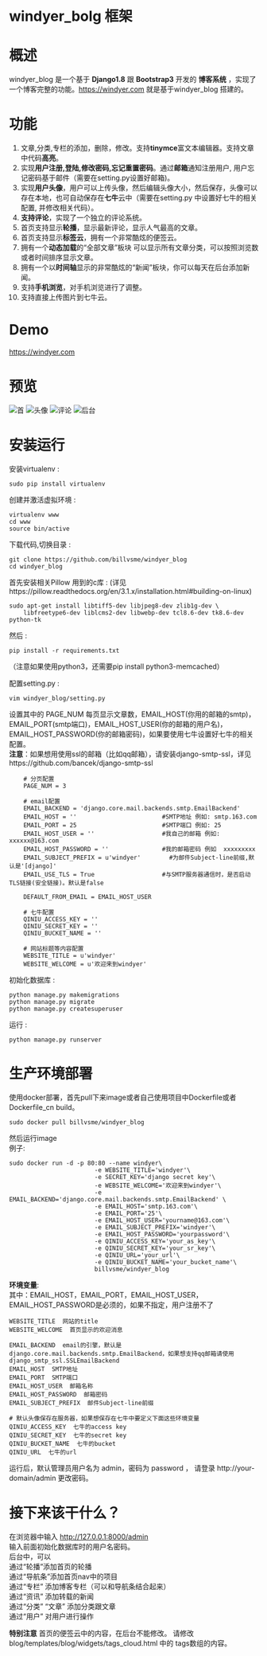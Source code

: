 windyer_bolg 框架
=================
# 概述
windyer\_blog 是一个基于  **Django1.8**  跟  **Bootstrap3**  开发的 **博客系统** ，实现了一个博客完整的功能。https://windyer.com 就是基于windyer\_blog 搭建的。
# 功能
1. 文章,分类,专栏的添加，删除，修改。支持**tinymce**富文本编辑器。支持文章中代码**高亮**。
2. 实现**用户注册,登陆,修改密码,忘记重置密码**。通过**邮箱**通知注册用户, 用户忘记密码基于邮件（需要在setting.py设置好邮箱)。
3. 实现**用户头像**，用户可以上传头像，然后编辑头像大小，然后保存，头像可以存在本地，也可自动保存在**七牛**云中（需要在setting.py 中设置好七牛的相关配置, 并修改相关代码）。
4. **支持评论**，实现了一个独立的评论系统。
5. 首页支持显示**轮播**，显示最新评论，显示人气最高的文章。
6. 首页支持显示**标签云**，拥有一个非常酷炫的便签云。
7. 拥有一个**动态加载**的“全部文章”板块 可以显示所有文章分类，可以按照浏览数或者时间排序显示文章。
8. 拥有一个以**时间轴**显示的非常酷炫的“新闻”板块，你可以每天在后台添加新闻。
9. 支持**手机浏览**，对手机浏览进行了调整。
10. 支持直接上传图片到七牛云。

# Demo
https://windyer.com

# 预览
![首](http://oqlm4lbid.bkt.clouddn.com/shouye3.png)
![头像](http://oqlm4lbid.bkt.clouddn.com/touxiang.png)
![评论](http://oqlm4lbid.bkt.clouddn.com/pinglun.png)
![后台](http://oqlm4lbid.bkt.clouddn.com/houtai.png)



# 安装运行
安装virtualenv :

    sudo pip install virtualenv

创建并激活虚拟环境 :

    virtualenv www
    cd www
    source bin/active

下载代码,切换目录 :
    
    git clone https://github.com/billvsme/windyer_blog
    cd windyer_blog

首先安装相关Pillow 用到的c库 :
(详见https://pillow.readthedocs.org/en/3.1.x/installation.html#building-on-linux)

    sudo apt-get install libtiff5-dev libjpeg8-dev zlib1g-dev \
        libfreetype6-dev liblcms2-dev libwebp-dev tcl8.6-dev tk8.6-dev python-tk

然后 :

    pip install -r requirements.txt
（注意如果使用python3，还需要pip install python3-memcached）

配置setting.py :

    vim windyer_blog/setting.py
设置其中的  PAGE\_NUM 每页显示文章数，EMAIL\_HOST(你用的邮箱的smtp)，EMAIL\_PORT(smtp端口)，EMAIL\_HOST\_USER(你的邮箱的用户名)，EMAIL\_HOST\_PASSWORD(你的邮箱密码)，如果要使用七牛设置好七牛的相关配置。  
**注意**：如果想用使用ssl的邮箱（比如qq邮箱），请安装django-smtp-ssl，详见https://github.com/bancek/django-smtp-ssl
```
    # 分页配置
    PAGE_NUM = 3

    # email配置
    EMAIL_BACKEND = 'django.core.mail.backends.smtp.EmailBackend'
    EMAIL_HOST = ''                        #SMTP地址 例如: smtp.163.com
    EMAIL_PORT = 25                        #SMTP端口 例如: 25
    EMAIL_HOST_USER = ''                   #我自己的邮箱 例如: xxxxxx@163.com
    EMAIL_HOST_PASSWORD = ''               #我的邮箱密码 例如  xxxxxxxxx
    EMAIL_SUBJECT_PREFIX = u'windyer'        #为邮件Subject-line前缀,默认是'[django]'
    EMAIL_USE_TLS = True                   #与SMTP服务器通信时，是否启动TLS链接(安全链接)。默认是false

    DEFAULT_FROM_EMAIL = EMAIL_HOST_USER

    # 七牛配置
    QINIU_ACCESS_KEY = ''
    QINIU_SECRET_KEY = ''
    QINIU_BUCKET_NAME = ''
    
    # 网站标题等内容配置
    WEBSITE_TITLE = u'windyer'
    WEBSITE_WELCOME = u'欢迎来到windyer'
```

初始化数据库 :

    python manage.py makemigrations
    python manage.py migrate
    python manage.py createsuperuser
    
运行 :
    
    python manage.py runserver
    
    
# 生产环境部署
	
使用docker部署，首先pull下来image或者自己使用项目中Dockerfile或者Dockerfile_cn build。
	
	sudo docker pull billvsme/windyer_blog
然后运行image  
	例子:
	
	sudo docker run -d -p 80:80 --name windyer\
                            -e WEBSITE_TITLE='windyer'\
                            -e SECRET_KEY='django secret key'\
                            -e WEBSITE_WELCOME='欢迎来到windyer'\
                            -e EMAIL_BACKEND='django.core.mail.backends.smtp.EmailBackend' \
                            -e EMAIL_HOST='smtp.163.com'\
                            -e EMAIL_PORT='25'\
                            -e EMAIL_HOST_USER='yourname@163.com'\
                            -e EMAIL_SUBJECT_PREFIX='windyer'\
                            -e EMAIL_HOST_PASSWORD='yourpassword'\
                            -e QINIU_ACCESS_KEY='your_as_key'\
                            -e QINIU_SECRET_KEY='your_sr_key'\
                            -e QINIU_URL='your_url'\
                            -e QINIU_BUCKET_NAME='your_bucket_name'\
                            billvsme/windyer_blog
    
**环境变量**:  
其中：EMAIL_HOST，EMAIL_PORT，EMAIL_HOST_USER，EMAIL_HOST_PASSWORD是必须的，如果不指定，用户注册不了

	WEBSITE_TITLE  网站的title
	WEBSITE_WELCOME  首页显示的欢迎消息
	
	EMAIL_BACKEND  email的引擎，默认是django.core.mail.backends.smtp.EmailBackend，如果想支持qq邮箱请使用django_smtp_ssl.SSLEmailBackend
	EMAIL_HOST  SMTP地址
	EMAIL_PORT  SMTP端口
	EMAIL_HOST_USER  邮箱名称
	EMAIL_HOST_PASSWORD  邮箱密码
	EMAIL_SUBJECT_PREFIX  邮件Subject-line前缀
	
	# 默认头像保存在服务器，如果想保存在七牛中要定义下面这些环境变量
	QINIU_ACCESS_KEY  七牛的access key
	QINIU_SECRET_KEY  七牛的secret key
	QINIU_BUCKET_NAME  七牛的bucket
	QINIU_URL  七牛的url
	
运行后，默认管理员用户名为 admin，密码为 password ， 请登录 http://your-domain/admin 更改密码。                   

# 接下来该干什么？
在浏览器中输入 http://127.0.0.1:8000/admin  
输入前面初始化数据库时的用户名密码。  
后台中，可以  
通过“轮播”添加首页的轮播  
通过“导航条”添加首页nav中的项目  
通过“专栏” 添加博客专栏（可以和导航条结合起来）  
通过“资讯” 添加转载的新闻  
通过“分类” “文章” 添加分类跟文章  
通过“用户” 对用户进行操作  

**特别注意**
首页的便签云中的内容，在后台不能修改。
请修改  blog/templates/blog/widgets/tags_cloud.html 中的 tags数组的内容。


